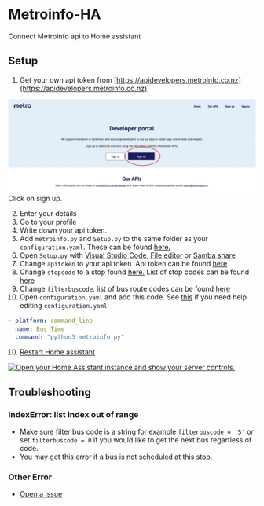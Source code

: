 # Metroinfo-HA
Connect Metroinfo api to Home assistant

## Setup


1. Get your own api token from [https://apidevelopers.metroinfo.co.nz](https://apidevelopers.metroinfo.co.nz)
<p class='img'>
  <img src='/images/Metroinfo-dev-webiste.jpeg' alt='Screenshot of the metroinfo Developer portal'>
  Click on sign up.
</p>

2. Enter your details
3. Go to your profile
4. Write down your api token. 
5. Add `metroinfo.py` and `Setup.py` to the same folder as your `configuration.yaml`. These can be found [here.](/config/)
6. Open `Setup.py` with [Visual Studio Code](https://my.home-assistant.io/redirect/supervisor_addon/?addon=a0d7b954_vscode), [File editor](https://my.home-assistant.io/redirect/supervisor_addon/?addon=core_configurator) or [Samba share](https://my.home-assistant.io/redirect/supervisor_addon/?addon=core_samba)
7. Change `apitoken` to your api token. Api token can be found [here](https://apidevelopers.metroinfo.co.nz/profile)
8. Change `stopcode` to a stop found [here.](https://go.metroinfo.co.nz/) List of stop codes can be found [here](/metroinfo-data/stops.txt)
9. Change `filterbuscode`. list of bus route codes can be found [here](/metroinfo-data/routes.txt)
10. Open `configuration.yaml` and add this code. See [this](https://www.home-assistant.io/docs/configuration/#editing-configurationyaml) if you need help editing `configuration.yaml`
```yaml
- platform: command_line
  name: Bus Time
  command: "python3 metroinfo.py"
```

10. [Restart Home assistant](https://www.home-assistant.io/docs/configuration/#reloading-changes) 




<a href="https://my.home-assistant.io/redirect/server_controls/" target="_blank"><img src="https://my.home-assistant.io/badges/server_controls.svg" alt="Open your Home Assistant instance and show your server controls." /></a>

## Troubleshooting
### IndexError: list index out of range
  
  - Make sure filter bus code is a string for example `filterbuscode = '5'` or set `filterbuscode = 0` if you would like to get the next bus regartless of code.
  - You may get this error if a bus is not scheduled at this stop.

### Other Error
  - [Open a issue](https://github.com/Beta-Computer/metroinfo-HA/issues/new/choose)

